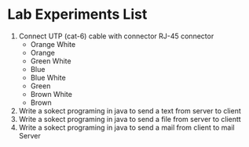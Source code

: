 # Lab Experiments List
1. Connect UTP (cat-6) cable with connector RJ-45 connector 
    * Orange White
    * Orange
    * Green White
    * Blue
    * Blue White
    * Green
    * Brown White
    * Brown
2. Write a sokect programing in java to send a text from server to client
3. Write a sokect programing in java to send a file from server to clientt
4. Write a sokect programing in java to send a mail from client to mail Server
